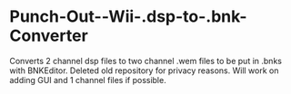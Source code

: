 # Punch-Out--Wii-.dsp-to-.bnk-Converter
Converts 2 channel dsp files to two channel .wem files to be put in .bnks with BNKEditor. Deleted old repository for privacy reasons. Will work on adding GUI and 1 channel files if possible.
